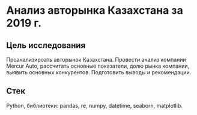 # Анализ авторынка Казахстана за 2019 г.

## Цель исследования
Проанализироать авторынок Казахстана. Провести анализ компании Mercur Auto, рассчитать основные показатели, долю рынка компании, выявить основных конкурентов. Подготовить выводы и рекомендации.

## Стек
Python, библиотеки: pandas, re, numpy, datetime, seaborn, matplotlib.
